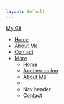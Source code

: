 ```yaml
---
layout: default
---
```


<div class="navbar">
      <div class="navbar-inner">
                <a class="btn btn-navbar" data-toggle="collapse" data-target=".nav-collapse">
                    <span class="icon-bar"></span>
                    <span class="icon-bar"></span>
                    <span class="icon-bar"></span>
                </a>
                <a class="brand" href="http://rogeruvyn.github.com/index.html">My Git</a>
                  <div class="nav-collapse collapse">
                      <ul class="nav">
                            <li class="active"><a href="http://rogeruvyn.github.com/index.html">Home</a></li>
                            <li><a href="http://rogeruvyn.github.com/personal/interests.html">About Me</a></li>
                            <li><a href="http://rogeruvyn.github.com/personal/contactinfo.html">Contact</a></li>
                            <li class="dropdown">
                                <a href="#" class="dropdown-toggle" data-toggle="dropdown">More<b class="caret"></b></a>
                                <ul class="dropdown-menu">
                                    <li><a href="http://rogeruvyn.github.com/index.html">Home</a></li>
                                    <li><a href="#">Another action</a></li>
                                    <li><a href="http://rogeruvyn.github.com/personal/interests.html">About Me</a></li>
                                    <li class="divider"></li>
                                    <li class="nav-header">Nav header</li>
                                    <li><a href="http://rogeruvyn.github.com/personal/contactinfo.html">Contact</a></li>
                                </ul>
                            </li>
                      </ul>
                  </div>
      </div>
</div>


